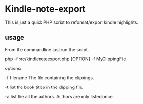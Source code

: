 # Kindle-note-export

This is just a quick PHP script to reformat/export kindle highlights.

## usage

From the commandline just run the script.

 php -f src/kindlenoteexport.php [OPTION] -f MyClippingFile

options: 

-f filename     The file containing the clippings.

-t              list the book titles in the clipping file.

-a              list the all the authors. Authors are only listed once.